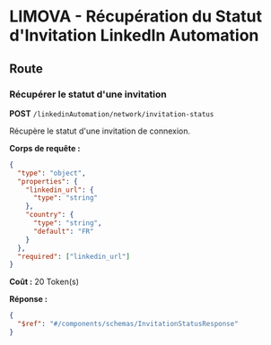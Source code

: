 # LIMOVA - Récupération du Statut d'Invitation LinkedIn Automation

## Route

### Récupérer le statut d'une invitation
**POST** `/linkedinAutomation/network/invitation-status`

Récupère le statut d'une invitation de connexion.

**Corps de requête :**
```json
{
  "type": "object",
  "properties": {
    "linkedin_url": {
      "type": "string"
    },
    "country": {
      "type": "string",
      "default": "FR"
    }
  },
  "required": ["linkedin_url"]
}
```

**Coût :** 20 Token(s)

**Réponse :**
```json
{
  "$ref": "#/components/schemas/InvitationStatusResponse"
}
``` 